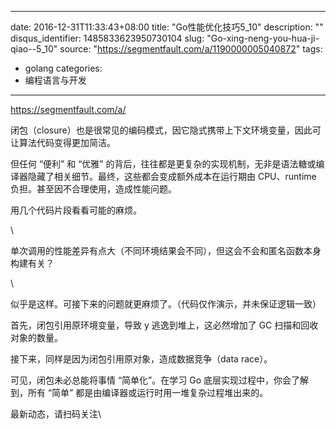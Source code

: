 
---
date: 2016-12-31T11:33:43+08:00
title: "Go性能优化技巧5_10"
description: ""
disqus_identifier: 1485833623950730104
slug: "Go-xing-neng-you-hua-ji-qiao--5_10"
source: "https://segmentfault.com/a/1190000005040872"
tags: 
- golang 
categories:
- 编程语言与开发
---

https://segmentfault.com/a/

闭包（closure）也是很常见的编码模式，因它隐式携带上下文环境变量，因此可让算法代码变得更加简洁。

但任何 “便利” 和 “优雅”
的背后，往往都是更复杂的实现机制，无非是语法糖或编译器隐藏了相关细节。最终，这些都会变成额外成本在运行期由
CPU、runtime 负担。甚至因不合理使用，造成性能问题。

用几个代码片段看看可能的麻烦。

\

单次调用的性能差异有点大（不同环境结果会不同），但这会不会和匿名函数本身构建有关？

\

似乎是这样。可接下来的问题就更麻烦了。（代码仅作演示，并未保证逻辑一致）

首先，闭包引用原环境变量，导致 y 逃逸到堆上，这必然增加了 GC
扫描和回收对象的数量。

接下来，同样是因为闭包引用原对象，造成数据竞争（data race）。

可见，闭包未必总能将事情 “简单化”。在学习 Go
底层实现过程中，你会了解到，所有 “简单”
都是由编译器或运行时用一堆复杂过程堆出来的。

最新动态，请扫码关注\


